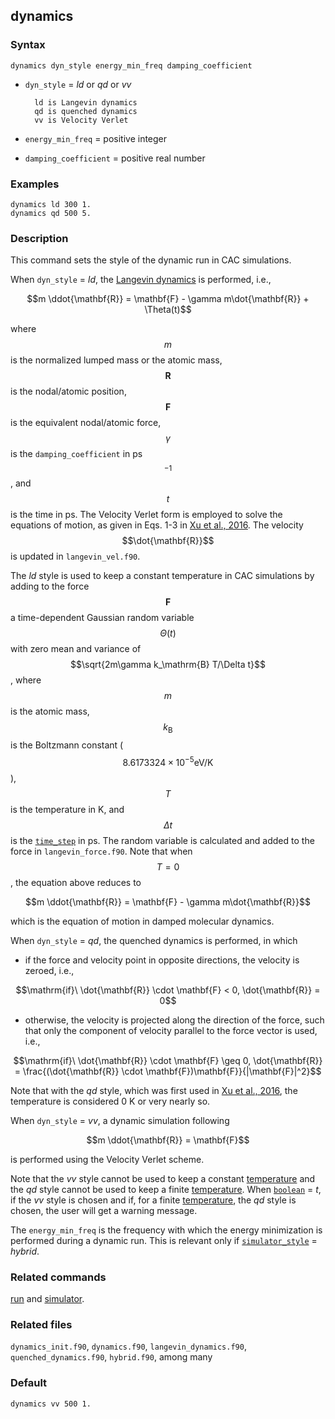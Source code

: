 ## dynamics

### Syntax

	dynamics dyn_style energy_min_freq damping_coefficient

* `dyn_style` = _ld_ or _qd_ or _vv_

		ld is Langevin dynamics
		qd is quenched dynamics
		vv is Velocity Verlet

* `energy_min_freq` = positive integer

* `damping_coefficient` = positive real number

### Examples

	dynamics ld 300 1.
	dynamics qd 500 5.

### Description

This command sets the style of the dynamic run in CAC simulations.

When `dyn_style` = _ld_, the [Langevin dynamics](https://en.wikipedia.org/wiki/Langevin_dynamics) is performed, i.e.,

$$m \ddot{\mathbf{R}} = \mathbf{F} - \gamma m\dot{\mathbf{R}} + \Theta(t)$$

where $$m$$ is the normalized lumped mass or the atomic mass, $$\mathbf{R}$$ is the nodal/atomic position, $$\mathbf{F}$$ is the equivalent nodal/atomic force, $$\gamma$$ is the `damping_coefficient` in ps$$^{-1}$$, and $$t$$ is the time in ps. The Velocity Verlet form is employed to solve the equations of motion, as given in Eqs. 1-3 in [Xu et al., 2016](http://dx.doi.org/10.1016/j.ijsolstr.2016.03.030). The velocity $$\dot{\mathbf{R}}$$ is updated in `langevin_vel.f90`.

The _ld_ style is used to keep a constant temperature in CAC simulations by adding to the force $$\mathbf{F}$$ a time-dependent Gaussian random variable $$\Theta(t)$$ with zero mean and variance of $$\sqrt{2m\gamma k_\mathrm{B} T/\Delta t}$$, where $$m$$ is the atomic mass, $$k_\mathrm{B}$$ is the Boltzmann constant ($$8.6173324\times 10^{-5} \mathrm{eV/K}$$), $$T$$ is the temperature in K, and $$\Delta t$$ is the [`time_step`](run.md) in ps. The random variable is calculated and added to the force in `langevin_force.f90`. Note that when $$T = 0$$, the equation above reduces to

$$m \ddot{\mathbf{R}} = \mathbf{F} - \gamma m\dot{\mathbf{R}}$$

which is the equation of motion in damped molecular dynamics.

When `dyn_style` = _qd_, the quenched dynamics is performed, in which

* if the force and velocity point in opposite directions, the velocity is zeroed, i.e.,

$$\mathrm{if}\ \dot{\mathbf{R}} \cdot \mathbf{F} < 0, \dot{\mathbf{R}} = 0$$

* otherwise, the velocity is projected along the direction of the force, such that only the component of velocity parallel to the force vector is used, i.e.,

$$\mathrm{if}\ \dot{\mathbf{R}} \cdot \mathbf{F} \geq 0, \dot{\mathbf{R}} = \frac{(\dot{\mathbf{R}} \cdot \mathbf{F})\mathbf{F}}{|\mathbf{F}|^2}$$

Note that with the _qd_ style, which was first used in [Xu et al., 2016](http://dx.doi.org/10.1038/npjcompumats.2015.16), the temperature is considered 0 K or very nearly so.

When `dyn_style` = _vv_, a dynamic simulation following

$$m \ddot{\mathbf{R}} = \mathbf{F}$$

is performed using the Velocity Verlet scheme.

Note that the _vv_ style cannot be used to keep a constant [temperature](temperature.md) and the _qd_ style cannot be used to keep a finite [temperature](temperature.md). When [`boolean`](temperature.md) = _t_, if the _vv_ style is chosen and if, for a finite [temperature](temperature.md), the _qd_ style is chosen, the user will get a warning message.

The `energy_min_freq` is the frequency with which the energy minimization is performed during a dynamic run. This is relevant only if [`simulator_style`](simulator.md) = _hybrid_.

### Related commands

[run](run.md) and [simulator](simulator.md).

### Related files

`dynamics_init.f90`, `dynamics.f90`, `langevin_dynamics.f90`, `quenched_dynamics.f90`, `hybrid.f90`, among many

### Default

	dynamics vv 500 1.
